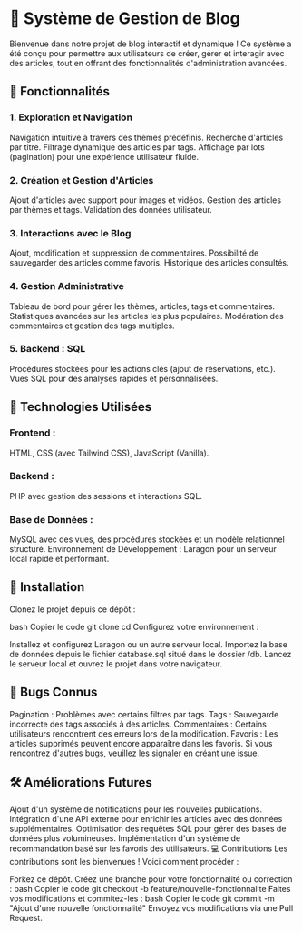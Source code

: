 # 📝 Système de Gestion de Blog
Bienvenue dans notre projet de blog interactif et dynamique ! Ce système a été conçu pour permettre aux utilisateurs de créer, gérer et interagir avec des articles, tout en offrant des fonctionnalités d'administration avancées.

## 🌟 Fonctionnalités
### 1. Exploration et Navigation
Navigation intuitive à travers des thèmes prédéfinis.
Recherche d'articles par titre.
Filtrage dynamique des articles par tags.
Affichage par lots (pagination) pour une expérience utilisateur fluide.
### 2. Création et Gestion d'Articles
Ajout d'articles avec support pour images et vidéos.
Gestion des articles par thèmes et tags.
Validation des données utilisateur.
### 3. Interactions avec le Blog
Ajout, modification et suppression de commentaires.
Possibilité de sauvegarder des articles comme favoris.
Historique des articles consultés.
### 4. Gestion Administrative
Tableau de bord pour gérer les thèmes, articles, tags et commentaires.
Statistiques avancées sur les articles les plus populaires.
Modération des commentaires et gestion des tags multiples.
### 5. Backend : SQL
Procédures stockées pour les actions clés (ajout de réservations, etc.).
Vues SQL pour des analyses rapides et personnalisées.
## 🔧 Technologies Utilisées
### Frontend :
HTML, CSS (avec Tailwind CSS), JavaScript (Vanilla).
### Backend :
PHP avec gestion des sessions et interactions SQL.
### Base de Données :
MySQL avec des vues, des procédures stockées et un modèle relationnel structuré.
Environnement de Développement :
Laragon pour un serveur local rapide et performant.
## 🚀 Installation
Clonez le projet depuis ce dépôt :

bash
Copier le code
git clone <url-du-repo>
cd <nom-du-repo>
Configurez votre environnement :

Installez et configurez Laragon ou un autre serveur local.
Importez la base de données depuis le fichier database.sql situé dans le dossier /db.
Lancez le serveur local et ouvrez le projet dans votre navigateur.

## 🐞 Bugs Connus
Pagination : Problèmes avec certains filtres par tags.
Tags : Sauvegarde incorrecte des tags associés à des articles.
Commentaires : Certains utilisateurs rencontrent des erreurs lors de la modification.
Favoris : Les articles supprimés peuvent encore apparaître dans les favoris.
Si vous rencontrez d'autres bugs, veuillez les signaler en créant une issue.

## 🛠️ Améliorations Futures
Ajout d'un système de notifications pour les nouvelles publications.
Intégration d'une API externe pour enrichir les articles avec des données supplémentaires.
Optimisation des requêtes SQL pour gérer des bases de données plus volumineuses.
Implémentation d'un système de recommandation basé sur les favoris des utilisateurs.
💻 Contributions
Les contributions sont les bienvenues ! Voici comment procéder :

Forkez ce dépôt.
Créez une branche pour votre fonctionnalité ou correction :
bash
Copier le code
git checkout -b feature/nouvelle-fonctionnalite
Faites vos modifications et commitez-les :
bash
Copier le code
git commit -m "Ajout d'une nouvelle fonctionnalité"
Envoyez vos modifications via une Pull Request.
